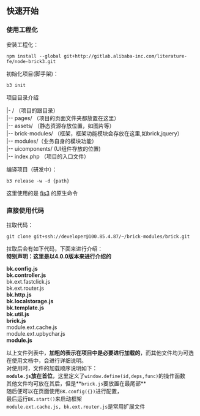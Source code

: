 ## 快速开始

### 使用工程化
安装工程化：

```
npm install --global git+http://gitlab.alibaba-inc.com/literature-fe/node-brick3.git
```
初始化项目(脚手架)： 

```
b3 init
```
项目目录介绍  

|- /  （项目的跟目录）  
|-- pages/  （项目的页面文件夹都放置在这里）  
|-- assets/ （静态资源存放位置，如图片等）  
|-- brick-modules/  （框架，框架功能模块会存放在这里,如brick,jquery）    
|-- modules/（业务自身的模块功能）  
|-- uicomponents/    (UI组件存放的位置)  
|-- index.php  （项目的入口文件）  

编译项目（研发中）：

```
b3 release -w -d {path}
```
这里使用的是 [fis3](http://fis.baidu.com) 的原生命令

### 直接使用代码
拉取代码：

```
git clone git+ssh://developer@100.85.4.87/~/brick-modules/brick.git
```
拉取后会有如下代码，下面来进行介绍：  
**特别声明：这里是以4.0.0版本来进行介绍的**  

**bk.config.js**  
**bk.controller.js**  
bk.ext.fastclick.js  
bk.ext.router.js  
**bk.http.js**  
**bk.localstorage.js**  
**bk.template.js**  
**bk.util.js**  
**brick.js**  
module.ext.cache.js  
module.ext.upbychar.js  
**module.js**  

以上文件列表中，**加粗的表示在项目中是必要进行加载的**，而其他文件均为可选  
在使用文档中，会进行详细说明。  
对使用时，文件的加载顺序说明如下：  
**`module.js`放在首位**，这里定义了`window.define(id,deps,func)`的操作函数  
其他文件均可放在其后，但是**`brick.js`要放置在最尾部**  
随后便可以在页面使用`BK.config({})`进行配置，  
最后运行`BK.start()`来启动框架  
`module.ext.cache.js, bk.ext.router.js`是常用扩展文件


